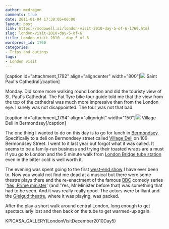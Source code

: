 ```yaml
---
author: mcdragon
comments: true
date: 2011-01-04 17:30:05+00:00
layout: post
link: https://mcdowell.si/london-visit-2010-day-5-of-6-1760.html
slug: london-visit-2010-day-5-of-6
title: London visit 2010 – day 5 of 6
wordpress_id: 1760
categories:
- Trips and outings
tags:
- London visit
---
```


[caption id="attachment_1792" align="aligncenter" width="800"][![](https://img.mcdowell.si/2011/01/StPauls-1.jpg)](https://img.mcdowell.si/2011/01/StPauls.jpg) Saint Paul's Cathedral[/caption]


Monday. Did some more walking round London and did the touristy view of St. Paul's Cathedral. The Fat Tyre bike tour guide told me that the view from the top of the cathedral was much more impressive than from the London eye. I surely was not disappointed. The tour was not that bad.




[caption id="attachment_1794" align="alignright" width="150"][![](https://img.mcdowell.si/2011/01/Village_Deli_in_Bermondsey-1-150x150.jpg)](https://img.mcdowell.si/2011/01/Village_Deli_in_Bermondsey.jpg) Village Deli in Bermondsey[/caption]

The one thing I wanted to do on this day is to go for lunch in [Bermondsey](http://en.wikipedia.org/wiki/Bermondsey). Specifically to a deli on Bermondsey street called [Village Deli](http://maps.google.co.uk/maps/place?cid=6807651727031663691&q=village+deli+bermondsey&gl=uk) on 109 Bermondsey Street. I went to it last year but forgot what it was called. It seems to be a family-run business and trying their toasted wraps are a must if you go to London and the 5 minute walk from [London Bridge tube station](http://en.wikipedia.org/wiki/London_Bridge_station) even in the bitter cold is well worth it.

The evening was spent going to the first [west-end show](http://www.yesprimeminister.co.uk/) I have ever been to. Now you would not find me dead at a musical but there were some theatre plays there and the re-enactment of the famous [BBC](http://en.wikipedia.org/wiki/BBC) comedy series '[Yes, Prime minister](http://en.wikipedia.org/wiki/Yes_Minister)' (and 'Yes, Mr Minister before that) was something that had to be seen. And it was really really good. The actors were brilliant and the [Gielgud theatre](http://en.wikipedia.org/wiki/Gielgud_Theatre), where it was playing, was packed.

After the play a short walk around central London, long enough to get spectacularly lost and then back on the tube to get warmed-up again.

KPICASA_GALLERY(LondonVisitDecember2010Day5)
